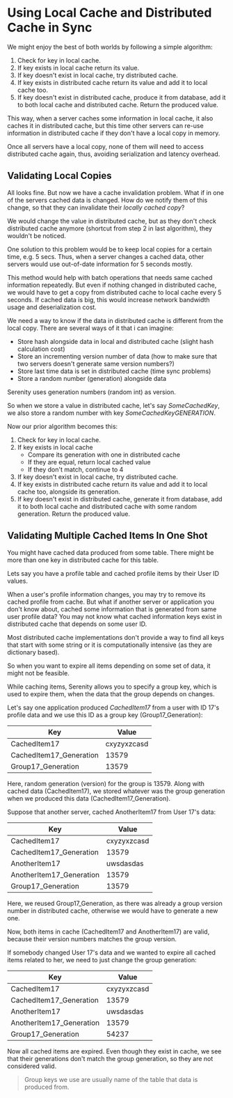 # Using Local Cache and Distributed Cache in Sync

We might enjoy the best of both worlds by following a simple algorithm:

1. Check for key in local cache.
2. If key exists in local cache return its value.
3. If key doesn't exist in local cache, try distributed cache.
4. If key exists in distributed cache return its value and add it to local cache too.
5. If key doesn't exist in distributed cache, produce it from database, add it to both local cache and distributed cache. Return the produced value.

This way, when a server caches some information in local cache, it also caches it in distributed cache, but this time other servers can re-use information in distributed cache if they don't have a local copy in memory.

Once all servers have a local copy, none of them will need to access distributed cache again, thus, avoiding serialization and latency overhead.

## Validating Local Copies

All looks fine. But now we have a cache invalidation problem. What if in one of the servers cached data is changed. How do we notify them of this change, so that they can invalidate their *locally cached copy*?

We would change the value in distributed cache, but as they don't check distributed cache anymore (shortcut from step 2 in last algorithm), they wouldn't be noticed.

One solution to this problem would be to keep local copies for a certain time, e.g. 5 secs. Thus, when a server changes a cached data, other servers would use out-of-date information for 5 seconds mostly.

This method would help with batch operations that needs same cached information repeatedly. But even if nothing changed in distributed cache, we would have to get a copy from distributed cache to local cache every 5 seconds. If cached data is big, this would increase network bandwidth usage and deserialization cost.

We need a way to know if the data in distributed cache is different from the local copy. There are several ways of it that i can imagine:

- Store hash alongside data in local and distributed cache (slight hash calculation cost)
- Store an incrementing version number of data (how to make sure that two servers doesn't generate same version numbers?)
- Store last time data is set in distributed cache (time sync problems)
- Store a random number (generation) alongside data

Serenity uses generation numbers (random int) as version.

So when we store a value in distributed cache, let's say *SomeCachedKey*, we also store a random number with key *SomeCachedKey$GENERATION$*.

Now our prior algorithm becomes this:

1. Check for key in local cache.
2. If key exists in local cache
    - Compare its generation with one in distributed cache
    - If they are equal, return local cached value
    - If they don't match, continue to 4
3. If key doesn't exist in local cache, try distributed cache.
4. If key exists in distributed cache return its value and add it to local cache too, alongside its generation.
5. If key doesn't exist in distributed cache, generate it from database, add it to both local cache and distributed cache with some random generation. Return the produced value.

## Validating Multiple Cached Items In One Shot

You might have cached data produced from some table. There might be more than one key in distributed cache for this table.

Lets say you have a profile table and cached profile items by their User ID values.

When a user's profile information changes, you may try to remove its cached profile from cache. But what if another server or application you don't know about, cached some information that is generated from same user profile data? You may not know what cached information keys exist in distributed cache that depends on some user ID.

Most distributed cache implementations don't provide a way to find all keys that start with some string or it is computationally intensive (as they are dictionary based).

So when you want to expire all items depending on some set of data, it might not be feasible.

While caching items, Serenity allows you to specify a group key, which is used to expire them, when the data that the group depends on changes.

Let's say one application produced *CachedItem17* from a user with ID 17's profile data and we use this ID as a group key (Group17_Generation):

Key                     |Value
------------------------|-----
CachedItem17            |cxyzyxzcasd
CachedItem17_Generation |13579
Group17_Generation      |13579

Here, random generation (version) for the group is 13579. Along with cached data (CachedItem17), we stored whatever was the group generation when we produced this data (CachedItem17_Generation).

Suppose that another server, cached AnotherItem17 from User 17's data:

Key                     |Value
------------------------|-----
CachedItem17            |cxyzyxzcasd
CachedItem17_Generation |13579
AnotherItem17           |uwsdasdas
AnotherItem17_Generation|13579
Group17_Generation      |13579

Here, we reused Group17_Generation, as there was already a group version number in distributed cache, otherwise we would have to generate a new one.

Now, both items in cache (CachedItem17 and AnotherItem17) are valid, because their version numbers matches the group version.

If somebody changed User 17's data and we wanted to expire all cached items related to her, we need to just change the group generation:

Key                     |Value
------------------------|-----
CachedItem17            |cxyzyxzcasd
CachedItem17_Generation |13579
AnotherItem17           |uwsdasdas
AnotherItem17_Generation|13579
Group17_Generation      |54237

Now all cached items are expired. Even though they exist in cache, we see that their generations don't match the group generation, so they are not considered valid.

> Group keys we use are usually name of the table that data is produced from.
